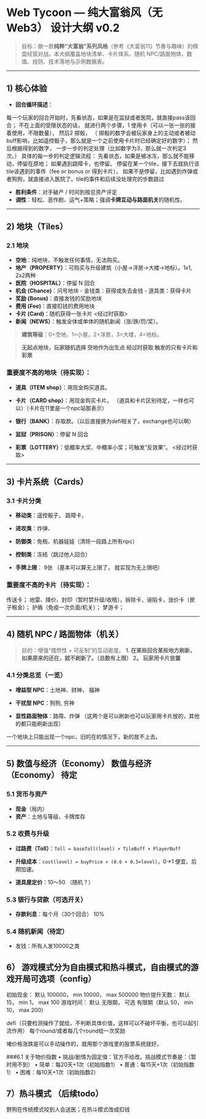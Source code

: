 # Web Tycoon — 纯大富翁风（无 Web3） 设计大纲 v0.2

> 目标：做一款**纯粹“大富翁”系列风格**（参考《大富翁11》节奏与趣味）的棋盘经营对战。本大纲覆盖地块清单、卡片体系、随机 NPC/路面物体、数值、规则、技术落地与示例数据表。

---

## 1) 核心体验

* **回合循环描述**： 

每一个玩家的回合开始时，先看状态，如果是在监狱或者医院，就直接pass该回合； 不在上面的受限状态的话， 就进行两个步骤，1 使用卡（可以一张一张的接着使用，不限数量）， 然后2 掷骰， （ 掷骰的数字会被玩家身上的主动或者被动buff影响，比如遥控骰子，那么就是一个之前使用卡片时已经确定好的数字）； 然后根据得到的数字， 一步一步的判定处理（比如数字为3，那么就一次判定3次。） 具体的每一步的判定逻辑流程： 先看状态，如果是被冰冻，那么就不能移动，停留在原地； 如果遇到路障卡，也停留。 停留在某一个tile，接下去就执行该tile该遇到的事件（fee or bonus or 得到卡片）， 如果不是停留，比如遇到炸弹或者狗狗，就直接进入医院了。tile的事件和后续没处理完的步数跳过

* **胜利条件**：对手破产 / 时间到按总资产评定
* **调性**：轻松、恶作剧、运气+策略；强调**卡牌互动与路面机关**的随机性。

---

## 2) 地块（Tiles）

### 2.1 地块
* **空地**：纯地块，不触发任何事情，无法购买。
* **地产（PROPERTY）**：可购买与升级建筑（小屋→洋房→大楼→地标）。1x1, 2x2两种
* **医院（HOSPITAL）**：停留 N 回合
* **机会 (Chance)**：问号地块 - 金钱类：获得或失去金钱 - 道具类：获得卡片
* **奖励 (Bonus)**：直接发钱的奖励地块
* **费用 (Fee)**：直接扣钱的费用地块
* **卡片 (Card)**：随机获得一张卡片 <经过时获取>
* **新闻（NEWS）**：触发全体或单体的随机新闻（涨/跌/罚/奖）。                   
                        

> **建筑等级**：0=空地，1=小屋，2=洋房，3=大楼，4=地标。

> **无起点地块，玩家随机选择 空地作为出生点**
> **经过时获取 触发的只有卡片和彩票** 

### 重要度不高的地块（待实现）：
* **道具（ITEM shop）**：用现金购买道具。
* **卡片（CARD shop）**：用现金购买卡片。 （道具和卡片区别待定，一样也可以）（卡片在11里是一个npc站那表示）
* **银行（BANK）**：存取款。（以后直接换为defi相关了，exchange也可以啊）

* **监狱（PRISON）**：停留 N 回合
* **彩票（LOTTERY）**：低概率大奖、中概率小奖；可触发“反效果”。 <经过时获取>
---

## 3) 卡片系统（Cards）

### 3.1 卡片分类

* **移动类**：遥控骰子， 路障卡， 
* **进攻类**：炸弹、
* **防御类**：免租、机器娃娃（清除一段路上所有npc）
* **控制类**：冻结（跳过他人回合）


* **手牌上限**： 9张 （基本可以算无上限了， 就实现为无上限吧）

### 重要度不高的卡片（待实现）：
传送卡； 
地雷、降价、封印（暂时禁升级/收租），拆除卡，诬陷卡，涨价卡（房子租金）； 
护盾（免疫一次负面/机关）；
梦游卡；


---

## 4) 随机 NPC / 路面物体（机关）

> 目的：增强“偶然性 + 可反制”的互动密度。
**1. 在某些回合某些地方刷新，如果原来的还在，就不刷新了。（总数有上限） 2。 玩家用卡片放置**

### 4.1 分类总览（一览）

* **增益型 NPC**：土地神、财神， 福神
* **干扰型 NPC**：狗狗, 穷神

* **显性路面物体**：路障、炸弹 （这两个是可以刷新也可以玩家用卡片放的，其他的都只能刷新出现）

一个地块上只能出现一个npc，旧的在的情况下，新的放不上去。


---

## 5) 数值与经济（Economy） 数值与经济（Economy） 待定

### 5.1 货币与资产

* **现金**（局内）
* **资产**：土地与等级、卡牌库存

### 5.2 收费与升级

* **过路费（Toll）**：`Toll = baseToll(level) × TileBuff × PlayerBuff`
* **升级成本**：`cost(level) = buyPrice × (0.6 + 0.5×level)`，0→1 便宜、后期加速。

* **道具屋定价**：10～50 （随机？）

### 5.3 银行与贷款（可选开关）

* **存款利息**：每个月（30个回合） 10%


### 5.4 随机新闻（待定）

* 发钱：所有人发10000之类


## 6） 游戏模式分为自由模式和热斗模式，自由模式的游戏开局可选项（config）
初始现金： 默认 100000， min 10000， max 500000 
物价提升天数： 默认 15， min 1， max 100
游戏时间： 默认 无限期， 可选 有限期（默认 50， min 10， max 200）


defi（只要检测操作了就给，不判断具体价值，这样可以不破坏平衡，也可以起引流作用）
每个round/或者每几个round给一次奖励


堵价格涨跌是可以手动操作的，就用那个游戏里的股票系统就好。


###6.1 关于物价指数
	•	挑战/剧情为固定值：官方不给改。挑战模式节奏是：（暂时用不到）
	•	简单：每20天+1次（初始指数1）
	•	普通：每15天+1次（初始指数1）
	•	困难：每10天+1次（初始指数2）


## 7）热斗模式 （后续todo）
野狗在传统模式咬到人会送医；在热斗模式改成扣钱
